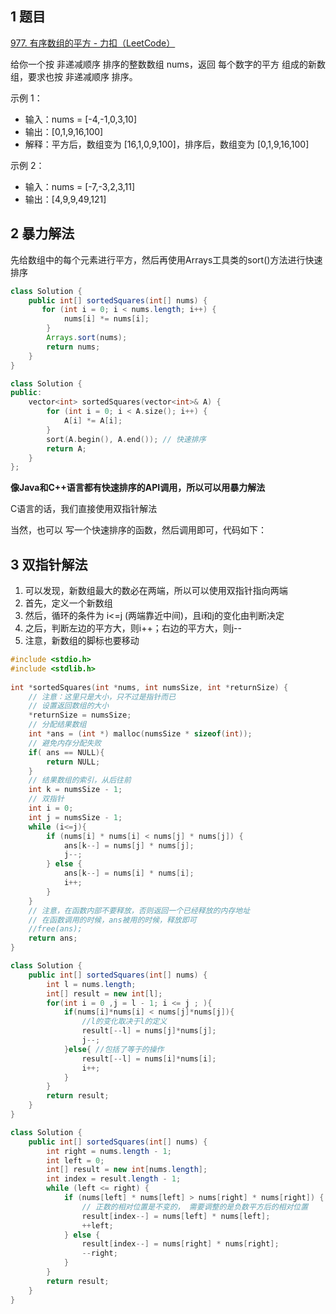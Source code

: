 
## 1 题目

[977. 有序数组的平方 - 力扣（LeetCode）](https://leetcode.cn/problems/squares-of-a-sorted-array/description/)

给你一个按 非递减顺序 排序的整数数组 nums，返回 每个数字的平方 组成的新数组，要求也按 非递减顺序 排序。

示例 1：
- 输入：nums = [-4,-1,0,3,10]
- 输出：[0,1,9,16,100]
- 解释：平方后，数组变为 [16,1,0,9,100]，排序后，数组变为 [0,1,9,16,100]

示例 2：
- 输入：nums = [-7,-3,2,3,11]
- 输出：[4,9,9,49,121]

## 2 暴力解法

先给数组中的每个元素进行平方，然后再使用Arrays工具类的sort()方法进行快速排序
```java
class Solution {
    public int[] sortedSquares(int[] nums) {
       for (int i = 0; i < nums.length; i++) {
            nums[i] *= nums[i];
        }
        Arrays.sort(nums);
        return nums; 
    }
}
```

```c++
class Solution {
public:
    vector<int> sortedSquares(vector<int>& A) {
        for (int i = 0; i < A.size(); i++) {
            A[i] *= A[i];
        }
        sort(A.begin(), A.end()); // 快速排序
        return A;
    }
};
```

**像Java和C++语言都有快速排序的API调用，所以可以用暴力解法**

C语言的话，我们直接使用双指针解法

当然，也可以 写一个快速排序的函数，然后调用即可，代码如下：

## 3 双指针解法

1. 可以发现，新数组最大的数必在两端，所以可以使用双指针指向两端
2. 首先，定义一个新数组
3. 然后，循环的条件为 i<=j (两端靠近中间)，且i和j的变化由判断决定
4. 之后，判断左边的平方大，则i++；右边的平方大，则j--
5. 注意，新数组的脚标也要移动

```c
#include <stdio.h>  
#include <stdlib.h>  
  
int *sortedSquares(int *nums, int numsSize, int *returnSize) {  
    // 注意：这里只是大小，只不过是指针而已
    // 设置返回数组的大小  
    *returnSize = numsSize;  
    // 分配结果数组  
    int *ans = (int *) malloc(numsSize * sizeof(int));  
    // 避免内存分配失败  
    if( ans == NULL){  
        return NULL;  
    }  
    // 结果数组的索引，从后往前  
    int k = numsSize - 1;  
    // 双指针  
    int i = 0;  
    int j = numsSize - 1;  
    while (i<=j){  
        if (nums[i] * nums[i] < nums[j] * nums[j]) {  
            ans[k--] = nums[j] * nums[j];  
            j--;  
        } else {  
            ans[k--] = nums[i] * nums[i];  
            i++;  
        }  
    }  
    // 注意，在函数内部不要释放，否则返回一个已经释放的内存地址  
    // 在函数调用的时候，ans被用的时候，释放即可  
    //free(ans);  
    return ans;  
}
```

```java
class Solution {
    public int[] sortedSquares(int[] nums) {
        int l = nums.length;
        int[] result = new int[l];
        for(int i = 0 ,j = l - 1; i <= j ; ){
            if(nums[i]*nums[i] < nums[j]*nums[j]){
	            //l的变化取决于l的定义
                result[--l] = nums[j]*nums[j]; 
                j--;
            }else{ //包括了等于的操作
                result[--l] = nums[i]*nums[i];
                i++;
            }
        }
        return result;
    }
}
```

```java
class Solution {
    public int[] sortedSquares(int[] nums) {
        int right = nums.length - 1;
        int left = 0;
        int[] result = new int[nums.length];
        int index = result.length - 1;
        while (left <= right) {
            if (nums[left] * nums[left] > nums[right] * nums[right]) {
                // 正数的相对位置是不变的， 需要调整的是负数平方后的相对位置
                result[index--] = nums[left] * nums[left];
                ++left;
            } else {
                result[index--] = nums[right] * nums[right];
                --right;
            }
        }
        return result;
    }
}
```